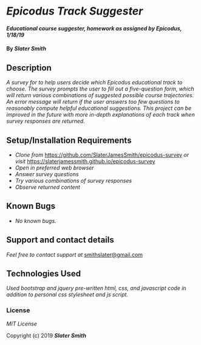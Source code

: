 # _Epicodus Track Suggester_

#### _Educational course suggester, homework as assigned by Epicodus, 1/18/19_

#### By _**Slater Smith**_

## Description

_A survey for to help users decide which Epicodus educational track to choose. The survey prompts the user to fill out a five-question form, which will return various combinations of suggested possible course trajectories. An error message will return if the user answers too few questions to reasonably compute helpful educational suggestions. This project can be improved in the future with more in-depth explanations of each track when survey responses are returned._

## Setup/Installation Requirements

* _Clone from_ https://github.com/SlaterJamesSmith/epicodus-survey _or visit_ https://slaterjamessmith.github.io/epicodus-survey
* _Open in preferred web browser_
* _Answer survey questions_
* _Try various combinations of survey responses_
* _Observe returned content_


## Known Bugs

* _No known bugs._

## Support and contact details

_Feel free to contact support at_ smithslater@gmail.com

## Technologies Used

_Used bootstrap and jquery pre-written html, css, and javascript code in addition to personal css stylesheet and js script._

### License

*MIT License*

Copyright (c) 2019 **_Slater Smith_**
